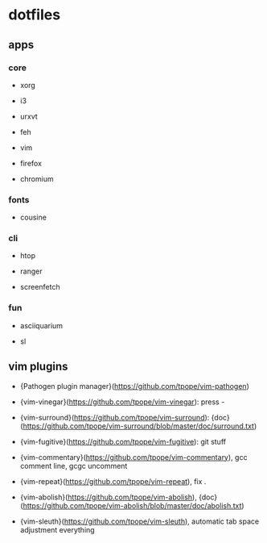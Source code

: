 # dotfiles #

## apps ##

### core ###

* xorg

* i3

* urxvt

* feh

* vim

* firefox

* chromium

### fonts ###

* cousine

### cli ###

* htop

* ranger

* screenfetch

### fun ###

* asciiquarium

* sl

## vim plugins ##

* {Pathogen plugin manager}(https://github.com/tpope/vim-pathogen)

* {vim-vinegar}(https://github.com/tpope/vim-vinegar): press -

* {vim-surround}(https://github.com/tpope/vim-surround): {doc}(https://github.com/tpope/vim-surround/blob/master/doc/surround.txt)

* {vim-fugitive}(https://github.com/tpope/vim-fugitive): git stuff

* {vim-commentary}(https://github.com/tpope/vim-commentary), gcc comment line, gcgc uncomment

* {vim-repeat}(https://github.com/tpope/vim-repeat), fix .

* {vim-abolish}(https://github.com/tpope/vim-abolish), {doc}(https://github.com/tpope/vim-abolish/blob/master/doc/abolish.txt)

* {vim-sleuth}(https://github.com/tpope/vim-sleuth), automatic tab space adjustment everything

